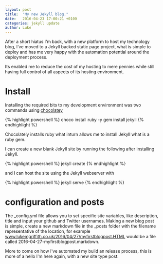 ```yaml
---
layout: post
title:  "My new Jekyll blog."
date:   2016-04-23 17:00:21 +0100
categories: jekyll update
author: Luke
---
```


After a short hiatus I'm back, with a new platform to host my technology blog, I've moved to a Jekyll backed static page project, what is simple to deploy and has me very happy with the automation potential around the deployment process.

Its enabled me to reduce the cost of my hosting to mere pennies while still having full control of all aspects of its hosting environment. 

# Install

Installing the required bits to my development environment was two commands using [chocolatey](https://chocolatey.org/)

{% highlight powershell %}
choco install ruby -y
gem install jekyll
{% endhighlight %}

Chocolately installs ruby what inturn allows me to install Jekyll what is a ruby gem. 

I can create a new blank Jekyll site by running the following after installing Jekyll.

{% highlight powershell %}
jekyll create
{% endhighlight %}

and I can host the site using the Jekyll webserver with

{% highlight powershell %}
jekyll serve 
{% endhighlight %}

# configuration and posts

The _config.yml file allows you to set specific site variables, like description, title and input your github and Twitter usernames. Making a new blog post is simple, create a new markdown file in the _posts folder with the filename representative of the location, for example www.lukemgriffith.co.uk/2016/04/27/myfirstblogpost.HTML would be a file called 2016-04-27-myfirstblogpost.markdown. 

More to come on how I've automated my build an release process, this is more of a hello I'm here again, with a new site type post.


